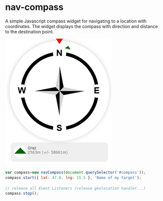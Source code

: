 # nav-compass

A simple Javascript compass widget for navigating to a location with coordinates. The widget displays the compass with direction and distance to the destination point. 

![alt text](https://raw.githubusercontent.com/jugstalt/nav-compass/main/compass1.png)

```javascript
var compass=new navCompass(document.querySelector('#compass'));
compass.start({ lat: 47.0, lng: 15.5 }, 'Name of my target');

// release all Event Listeners (release geolocation handler...)
compass.stop();
```